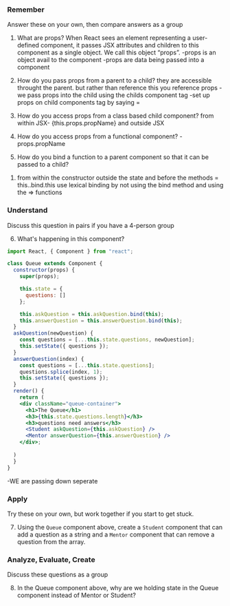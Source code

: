 ### Remember

Answer these on your own, then compare answers as a group

1.  What are props?
When React sees an element representing a user-defined component, it passes JSX attributes and children to this component as a single object. We call this object “props”.
-props is an object avail to the component 
-props are data being passed into a component 

2.  How do you pass props from a parent to a child?
they are accessible throught the parent. but rather than reference this you reference props
-we pass props into the child using the childs component tag 
-set up props on child components tag by saying <whateverPropertyName>=<hardcodedDataOrReferenceToExistingDataUsingCurlyBraces/>
3.  How do you access props from a class based child component?
from within JSX- {this.props.propName} and outside JSX
4.  How do you access props from a functional component?
-props.propName
5.  How do you bind a function to a parent component so that it can be passed to a child?
1) from within the constructor outside the state and before the methods <function name> = this.<function name>.bind.this
use lexical binding by not using the bind method and using the => functions

### Understand

Discuss this question in pairs if you have a 4-person group

6.  What's happening in this component?

```jsx
import React, { Component } from "react";

class Queue extends Component {
  constructor(props) {
    super(props);

    this.state = {
      questions: []
    };

    this.askQuestion = this.askQuestion.bind(this);
    this.answerQuestion = this.answerQuestion.bind(this);
  }
  askQuestion(newQuestion) {
    const questions = [...this.state.questions, newQuestion];
    this.setState({ questions });
  }
  answerQuestion(index) {
    const questions = [...this.state.questions];
    questions.splice(index, 1);
    this.setState({ questions });
  }
  render() {
    return (
    <div className="queue-container">
      <h1>The Queue</h1>
      <h3>{this.state.questions.length}</h3>
      <h3>questions need answers</h3>
      <Student askQuestion={this.askQuestion} />
      <Mentor answerQuestion={this.answerQuestion} />
    </div>;
  
  )
  }
}
```
-WE are passing down seperate 
### Apply

Try these on your own, but work together if you start to get stuck.

7.  Using the `Queue` component above, create a `Student` component that can add a question as a string and a `Mentor` component that can remove a question from the array.

### Analyze, Evaluate, Create

Discuss these questions as a group

8.  In the Queue component above, why are we holding state in the Queue component instead of Mentor or Student?
